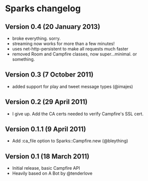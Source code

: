 # Sparks changelog

## Version 0.4 (20 January 2013)

  - broke everything. sorry.
  - streaming now works for more than a few minutes!
  - uses net-http-persistent to make all requests much faster
  - removed Room and Campfire classes, now super...minimal. or something.

## Version 0.3 (7 October 2011)

  - added support for play and tweet message types (@imajes)

## Version 0.2 (29 April 2011)

  - I give up. Add the CA certs needed to verify Campfire's SSL cert.

## Version 0.1.1 (9 April 2011)

  - Add :ca_file option to Sparks::Campfire.new (@bleything)

## Version 0.1 (18 March 2011)

  - Initial release, basic Campfire API
  - Heavily based on A Bot by @tenderlove